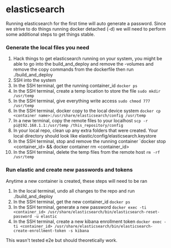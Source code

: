 # elasticsearch

Running elasticsearch for the first time will auto generate a password.  Since we strive to do things running docker detached (-d) we will need to perform some additional steps to get things stable.

### Generate the local files you need
1. Hack things to get elasticsearch running on your system, you might be able to go into the build_and_deploy and remove the -volumes and remove the copy commands from the dockerfile then run ./build_and_deploy
1. SSH into the system
1. In the SSH terminal, get the running container_id `docker ps`
1. In the SSH terminal, create a temp location to store the file `sudo mkdir /usr/temp`
1. In the SSH terminal, give everything write access `sudo chmod 777 /usr/temp`
1. In the SSH terminal, docker copy to the local device system `docker cp <container name>:/usr/share/elasticsearch/config /usr/temp`
1. In a new terminal, copy the remote files to your localhost `scp -r pi@192.168.1.1:/usr/temp /this_repository/config`
1. In your local repo, clean up any extra folders that were created.  Your local directory should look like elastic/config/elasticsearch.keystore
1. In the SSH terminal, stop and remove the running container `docker stop <container_id> && docker container rm <container_id>
1. In the SSH terminal, delete the temp files from the remote host `rm -rf /usr/temp`

### Run elastic and create new passwords and tokens
Anytime a new container is created, these steps will need to be ran
1. In the local terminal, undo all changes to the repo and run ./build_and_deploy
1. In the SSH terminal, get the new container_id `docker ps`
1. In the SSH terminal, generate a new password `docker exec -ti <container_id> /usr/share/elasticsearch/bin/elasticsearch-reset-password -u elastic`
1. In the SSH terminal, create a new kibana enrollment token `docker exec -ti <container_id> /usr/share/elasticsearch/bin/elasticsearch-create-enrollment-token -s kibana`

This wasn't tested e2e but should theoretically work.
